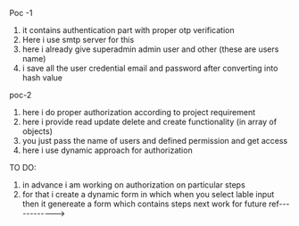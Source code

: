 Poc -1
1. it contains authentication part with proper otp verification
2. Here i use smtp server for this
3. here i already give superadmin admin user and other (these are users name)
4. i save all the user credential email and password after converting into hash value

poc-2
1. here i do proper authorization according to project requirement
2. here i provide read update delete and create functionality (in array of objects)
3. you just pass the name of users and defined permission and get access
4. here i use dynamic approach for authorization

TO DO:
1. in advance i am working on authorization on particular steps
2. for that i create a dynamic form in which when you select lable input
   then it genereate a form which contains steps
 next work for future ref------------>

